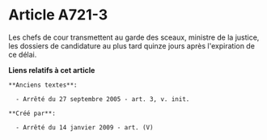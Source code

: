 # Article A721-3

Les chefs de cour transmettent au garde des sceaux, ministre de la justice, les dossiers de candidature au plus tard quinze
jours après l'expiration de ce délai.

**Liens relatifs à cet article**

	**Anciens textes**:

	  - Arrêté du 27 septembre 2005 - art. 3, v. init.

	**Créé par**:

	  - Arrêté du 14 janvier 2009 - art. (V)
